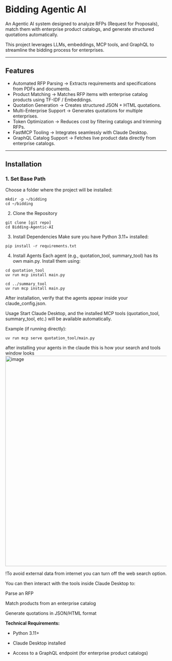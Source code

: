 # Bidding Agentic AI

An Agentic AI system designed to analyze RFPs (Request for Proposals), match them with enterprise product catalogs, and generate structured quotations automatically.

This project leverages LLMs, embeddings, MCP tools, and GraphQL to streamline the bidding process for enterprises.

---

## Features
- Automated RFP Parsing → Extracts requirements and specifications from PDFs and documents.  
- Product Matching → Matches RFP items with enterprise catalog products using TF-IDF / Embeddings.  
- Quotation Generation → Creates structured JSON + HTML quotations.  
- Multi-Enterprise Support → Generates quotations for multiple enterprises.  
- Token Optimization → Reduces cost by filtering catalogs and trimming RFPs.  
- FastMCP Tooling → Integrates seamlessly with Claude Desktop.  
- GraphQL Catalog Support → Fetches live product data directly from enterprise catalogs.  

---

## Installation

### 1. Set Base Path
Choose a folder where the project will be installed:
```
mkdir -p ~/bidding
cd ~/bidding
```
2. Clone the Repository
```
git clone [git repo]
cd Bidding-Agentic-AI
```
3. Install Dependencies
Make sure you have Python 3.11+ installed:
```
pip install -r requirements.txt
```
4. Install Agents
Each agent (e.g., quotation_tool, summary_tool) has its own main.py.
Install them using:
```
cd quotation_tool
uv run mcp install main.py

cd ../summary_tool
uv run mcp install main.py
```
After installation, verify that the agents appear inside your claude_config.json.

Usage
Start Claude Desktop, and the installed MCP tools (quotation_tool, summary_tool, etc.) will be available automatically.

Example (if running directly):
```
uv run mcp serve quotation_tool/main.py
```

after installing your agents in the claude this is how your search and tools window looks
<img width="772" height="656" alt="image" src="https://github.com/user-attachments/assets/d29f1574-7d54-4c41-aa8c-f13f3ab32a31" />

!To avoid external data from internet you can turn off the web search option.

You can then interact with the tools inside Claude Desktop to:

Parse an RFP

Match products from an enterprise catalog

Generate quotations in JSON/HTML format

**Technical Requirements:**
- Python 3.11+

- Claude Desktop installed

- Access to a GraphQL endpoint (for enterprise product catalogs)
